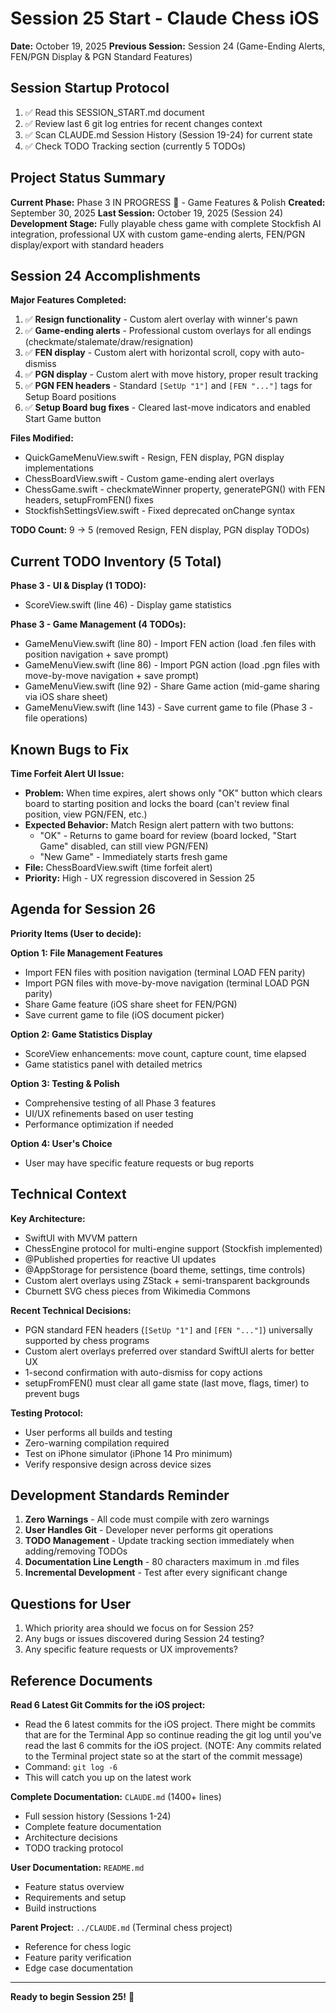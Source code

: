 # Session 25 Start - Claude Chess iOS

**Date:** October 19, 2025
**Previous Session:** Session 24 (Game-Ending Alerts, FEN/PGN Display & PGN Standard Features)

## Session Startup Protocol

1. ✅ Read this SESSION_START.md document
2. ✅ Review last 6 git log entries for recent changes context
3. ✅ Scan CLAUDE.md Session History (Session 19-24) for current state
4. ✅ Check TODO Tracking section (currently 5 TODOs)

## Project Status Summary

**Current Phase:** Phase 3 IN PROGRESS 🔄 - Game Features & Polish
**Created:** September 30, 2025
**Last Session:** October 19, 2025 (Session 24)
**Development Stage:** Fully playable chess game with complete Stockfish AI integration,
professional UX with custom game-ending alerts, FEN/PGN display/export with standard headers

## Session 24 Accomplishments

**Major Features Completed:**
1. ✅ **Resign functionality** - Custom alert overlay with winner's pawn
2. ✅ **Game-ending alerts** - Professional custom overlays for all endings (checkmate/stalemate/draw/resignation)
3. ✅ **FEN display** - Custom alert with horizontal scroll, copy with auto-dismiss
4. ✅ **PGN display** - Custom alert with move history, proper result tracking
5. ✅ **PGN FEN headers** - Standard `[SetUp "1"]` and `[FEN "..."]` tags for Setup Board positions
6. ✅ **Setup Board bug fixes** - Cleared last-move indicators and enabled Start Game button

**Files Modified:**
- QuickGameMenuView.swift - Resign, FEN display, PGN display implementations
- ChessBoardView.swift - Custom game-ending alert overlays
- ChessGame.swift - checkmateWinner property, generatePGN() with FEN headers, setupFromFEN() fixes
- StockfishSettingsView.swift - Fixed deprecated onChange syntax

**TODO Count:** 9 → 5 (removed Resign, FEN display, PGN display TODOs)

## Current TODO Inventory (5 Total)

**Phase 3 - UI & Display (1 TODO):**
- ScoreView.swift (line 46) - Display game statistics

**Phase 3 - Game Management (4 TODOs):**
- GameMenuView.swift (line 80) - Import FEN action (load .fen files with position navigation + save prompt)
- GameMenuView.swift (line 86) - Import PGN action (load .pgn files with move-by-move navigation + save prompt)
- GameMenuView.swift (line 92) - Share Game action (mid-game sharing via iOS share sheet)
- GameMenuView.swift (line 143) - Save current game to file (Phase 3 - file operations)

## Known Bugs to Fix

**Time Forfeit Alert UI Issue:**
- **Problem:** When time expires, alert shows only "OK" button which clears
  board to starting position and locks the board (can't review final position,
  view PGN/FEN, etc.)
- **Expected Behavior:** Match Resign alert pattern with two buttons:
  - "OK" - Returns to game board for review (board locked, "Start Game"
    disabled, can still view PGN/FEN)
  - "New Game" - Immediately starts fresh game
- **File:** ChessBoardView.swift (time forfeit alert)
- **Priority:** High - UX regression discovered in Session 25

## Agenda for Session 26

**Priority Items (User to decide):**

**Option 1: File Management Features**
- Import FEN files with position navigation (terminal LOAD FEN parity)
- Import PGN files with move-by-move navigation (terminal LOAD PGN parity)
- Share Game feature (iOS share sheet for FEN/PGN)
- Save current game to file (iOS document picker)

**Option 2: Game Statistics Display**
- ScoreView enhancements: move count, capture count, time elapsed
- Game statistics panel with detailed metrics

**Option 3: Testing & Polish**
- Comprehensive testing of all Phase 3 features
- UI/UX refinements based on user testing
- Performance optimization if needed

**Option 4: User's Choice**
- User may have specific feature requests or bug reports

## Technical Context

**Key Architecture:**
- SwiftUI with MVVM pattern
- ChessEngine protocol for multi-engine support (Stockfish implemented)
- @Published properties for reactive UI updates
- @AppStorage for persistence (board theme, settings, time controls)
- Custom alert overlays using ZStack + semi-transparent backgrounds
- Cburnett SVG chess pieces from Wikimedia Commons

**Recent Technical Decisions:**
- PGN standard FEN headers (`[SetUp "1"]` and `[FEN "..."]`) universally supported by chess programs
- Custom alert overlays preferred over standard SwiftUI alerts for better UX
- 1-second confirmation with auto-dismiss for copy actions
- setupFromFEN() must clear all game state (last move, flags, timer) to prevent bugs

**Testing Protocol:**
- User performs all builds and testing
- Zero-warning compilation required
- Test on iPhone simulator (iPhone 14 Pro minimum)
- Verify responsive design across device sizes

## Development Standards Reminder

1. **Zero Warnings** - All code must compile with zero warnings
2. **User Handles Git** - Developer never performs git operations
3. **TODO Management** - Update tracking section immediately when adding/removing TODOs
4. **Documentation Line Length** - 80 characters maximum in .md files
5. **Incremental Development** - Test after every significant change

## Questions for User

1. Which priority area should we focus on for Session 25?
2. Any bugs or issues discovered during Session 24 testing?
3. Any specific feature requests or UX improvements?

## Reference Documents

**Read 6 Latest Git Commits for the iOS project:**
- Read the 6 latest commits for the iOS project.  There might be commits that are
  for the Terminal App so continue reading the git log until you've read the last
  6 commits for the iOS project.  (NOTE:  Any commits related to the Terminal project
  state so at the start of the commit message)
- Command: `git log -6`
- This will catch you up on the latest work

**Complete Documentation:** `CLAUDE.md` (1400+ lines)
- Full session history (Sessions 1-24)
- Complete feature documentation
- Architecture decisions
- TODO tracking protocol

**User Documentation:** `README.md`
- Feature status overview
- Requirements and setup
- Build instructions

**Parent Project:** `../CLAUDE.md` (Terminal chess project)
- Reference for chess logic
- Feature parity verification
- Edge case documentation

---
**Ready to begin Session 25!** 🚀
